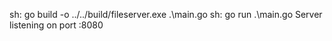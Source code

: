 sh: go build -o ../../build/fileserver.exe .\main.go
sh: go run .\main.go
Server listening on port :8080